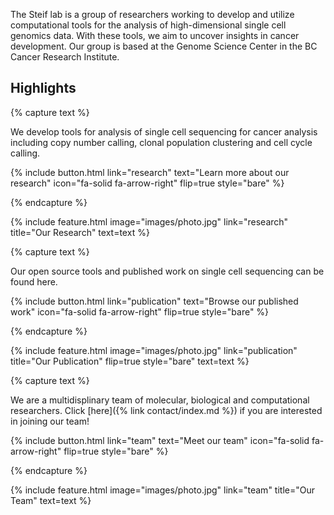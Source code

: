 ---
---

The Steif lab is a group of researchers working to develop and utilize computational tools for the analysis of high-dimensional single cell genomics data. With these tools, we aim to uncover insights in cancer development. Our group is based at the Genome Science Center in the BC Cancer Research Institute.

## Highlights

{% capture text %}

We develop tools for analysis of single cell sequencing for cancer analysis including copy number calling, clonal population clustering and cell cycle calling. 

{%
  include button.html
  link="research"
  text="Learn more about our research"
  icon="fa-solid fa-arrow-right"
  flip=true
  style="bare"
%}

{% endcapture %}

{%
  include feature.html
  image="images/photo.jpg"
  link="research"
  title="Our Research"
  text=text
%}

{% capture text %}

Our open source tools and published work on single cell sequencing can be found here. 

{%
  include button.html
  link="publication"
  text="Browse our published work"
  icon="fa-solid fa-arrow-right"
  flip=true
  style="bare"
%}

{% endcapture %}

{%
  include feature.html
  image="images/photo.jpg"
  link="publication"
  title="Our Publication"
  flip=true
  style="bare"
  text=text
%}

{% capture text %}

We are a multidisplinary team of molecular, biological and computational researchers. Click [here]({% link contact/index.md %}) if you are interested in joining our team!

{%
  include button.html
  link="team"
  text="Meet our team"
  icon="fa-solid fa-arrow-right"
  flip=true
  style="bare"
%}

{% endcapture %}

{%
  include feature.html
  image="images/photo.jpg"
  link="team"
  title="Our Team"
  text=text
%}
